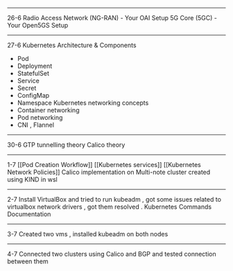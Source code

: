 
---
26-6
Radio Access Network (NG-RAN) - Your OAI Setup
5G Core (5GC) - Your Open5GS Setup

---

27-6
Kubernetes Architecture & Components 
- Pod 
- Deployment 
- StatefulSet 
- Service 
- Secret 
- ConfigMap 
- Namespace
Kubernetes networking concepts 
- Container networking
- Pod networking
- CNI , Flannel

---

30-6
GTP tunnelling theory
Calico theory

---

1-7
[[Pod Creation Workflow]]
[[Kubernetes services]]
[[Kubernetes Network Policies]] 
Calico implementation on Multi-note cluster created using KIND in wsl

---
2-7
Install VirtualBox and tried to run kubeadm , got some issues related to virtualbox network drivers , got them resolved .
Kubernetes Commands Documentation

---
3-7
Created two vms , installed kubeadm on both nodes

---
4-7
Connected two clusters using Calico and BGP
and tested connection between them


